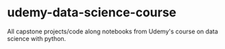 # udemy-data-science-course
All capstone projects/code along notebooks from Udemy's course on data science with python.
